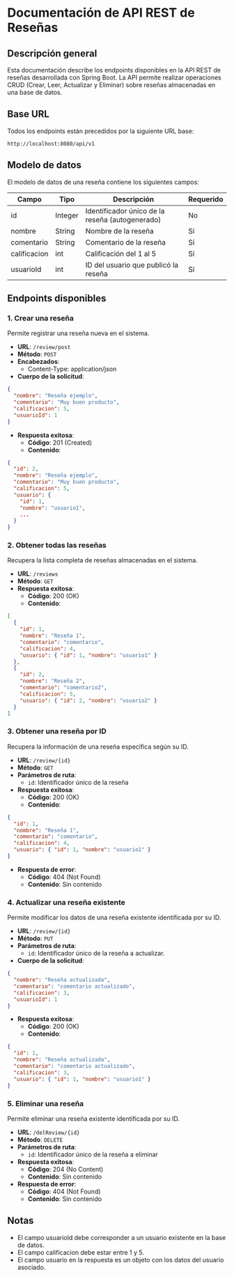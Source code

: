 # Documentación de API REST de Reseñas

## Descripción general

Esta documentación describe los endpoints disponibles en la API REST de reseñas desarrollada con Spring Boot. La API permite realizar operaciones CRUD (Crear, Leer, Actualizar y Eliminar) sobre reseñas almacenadas en una base de datos.

## Base URL

Todos los endpoints están precedidos por la siguiente URL base:

```
http://localhost:8080/api/v1
```

## Modelo de datos

El modelo de datos de una reseña contiene los siguientes campos:

| Campo       | Tipo    | Descripción                                      | Requerido |
|-------------|---------|--------------------------------------------------|-----------|
| id          | Integer | Identificador único de la reseña (autogenerado)  | No        |
| nombre      | String  | Nombre de la reseña                              | Sí        |
| comentario  | String  | Comentario de la reseña                          | Sí        |
| calificacion| int     | Calificación del 1 al 5                          | Sí        |
| usuarioId   | int     | ID del usuario que publicó la reseña              | Sí        |

## Endpoints disponibles

### 1. Crear una reseña

Permite registrar una reseña nueva en el sistema.

- **URL**: `/review/post`
- **Método**: `POST`
- **Encabezados**:
  - Content-Type: application/json
- **Cuerpo de la solicitud**:

```json
{
  "nombre": "Reseña ejemplo",
  "comentario": "Muy buen producto",
  "calificacion": 5,
  "usuarioId": 1
}
```

- **Respuesta exitosa**:
  - **Código**: 201 (Created)
  - **Contenido**:

```json
{
  "id": 2,
  "nombre": "Reseña ejemplo",
  "comentario": "Muy buen producto",
  "calificacion": 5,
  "usuario": {
    "id": 1,
    "nombre": "usuario1",
    ...
  }
}
```

### 2. Obtener todas las reseñas

Recupera la lista completa de reseñas almacenadas en el sistema.

- **URL**: `/reviews`
- **Método**: `GET`
- **Respuesta exitosa**:
  - **Código**: 200 (OK)
  - **Contenido**:

```json
[
  {
    "id": 1,
    "nombre": "Reseña 1",
    "comentario": "comentario",
    "calificacion": 4,
    "usuario": { "id": 1, "nombre": "usuario1" }
  },
  {
    "id": 2,
    "nombre": "Reseña 2",
    "comentario": "comentario2",
    "calificacion": 5,
    "usuario": { "id": 2, "nombre": "usuario2" }
  }
]
```

### 3. Obtener una reseña por ID

Recupera la información de una reseña específica según su ID.

- **URL**: `/review/{id}`
- **Método**: `GET`
- **Parámetros de ruta**:
  - `id`: Identificador único de la reseña
- **Respuesta exitosa**:
  - **Código**: 200 (OK)
  - **Contenido**:

```json
{
  "id": 1,
  "nombre": "Reseña 1",
  "comentario": "comentario",
  "calificacion": 4,
  "usuario": { "id": 1, "nombre": "usuario1" }
}
```

- **Respuesta de error**:
  - **Código**: 404 (Not Found)
  - **Contenido**: Sin contenido

### 4. Actualizar una reseña existente

Permite modificar los datos de una reseña existente identificada por su ID.

- **URL**: `/review/{id}`
- **Método**: `PUT`
- **Parámetros de ruta**:
  - `id`: Identificador único de la reseña a actualizar.
- **Cuerpo de la solicitud**:

```json
{
  "nombre": "Reseña actualizada",
  "comentario": "comentario actualizado",
  "calificacion": 3,
  "usuarioId": 1
}
```
- **Respuesta exitosa**:
  - **Código**: 200 (OK)
  - **Contenido**:
```json
{
  "id": 1,
  "nombre": "Reseña actualizada",
  "comentario": "comentario actualizado",
  "calificacion": 3,
  "usuario": { "id": 1, "nombre": "usuario1" }
}
```

### 5. Eliminar una reseña

Permite eliminar una reseña existente identificada por su ID.

- **URL**: `/delReview/{id}`
- **Método**: `DELETE`
- **Parámetros de ruta**:
  - `id`: Identificador único de la reseña a eliminar
- **Respuesta exitosa**:
  - **Código**: 204 (No Content)
  - **Contenido**: Sin contenido
- **Respuesta de error**:
  - **Código**: 404 (Not Found)
  - **Contenido**: Sin contenido

## Notas
- El campo usuarioId debe corresponder a un usuario existente en la base de datos.
- El campo calificacion debe estar entre 1 y 5.
- El campo usuario en la respuesta es un objeto con los datos del usuario asociado.